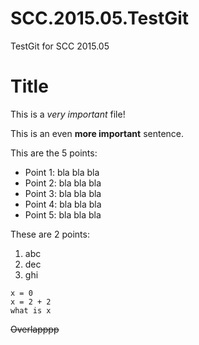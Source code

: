 # SCC.2015.05.TestGit
TestGit for SCC 2015.05

**Title**
=========

This is a *very important* file!

This is an even **more important** sentence.

This are the 5 points:

- Point 1: bla bla bla
- Point 2: bla bla bla
- Point 3: bla bla bla
- Point 4: bla bla bla
- Point 5: bla bla bla
 
These are 2 points:

1. abc
2. dec
3. ghi


```
x = 0
x = 2 + 2
what is x
```

~~Overlapppp~~
